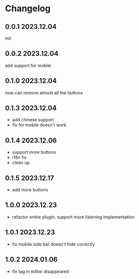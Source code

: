 # Changelog

## 0.0.1 2023.12.04
init

## 0.0.2 2023.12.04
add support for mobile

## 0.1.0 2023.12.04
now can remove almost all the buttons

## 0.1.3 2023.12.04
 - add chinese support   
 - fix for mobile doesn't work   

 ## 0.1.4 2023.12.06
  - support more buttons
  - i18n fix
  - clean up

## 0.1.5 2023.12.17
 - add more buttons

## 1.0.0 2023.12.23
 - refactor entire plugin, support more listening implementation

## 1.0.1 2023.12.23
 - fix mobile side bar doesn't hide correctly

## 1.0.2 2024.01.06
- fix tag in editor disappeared